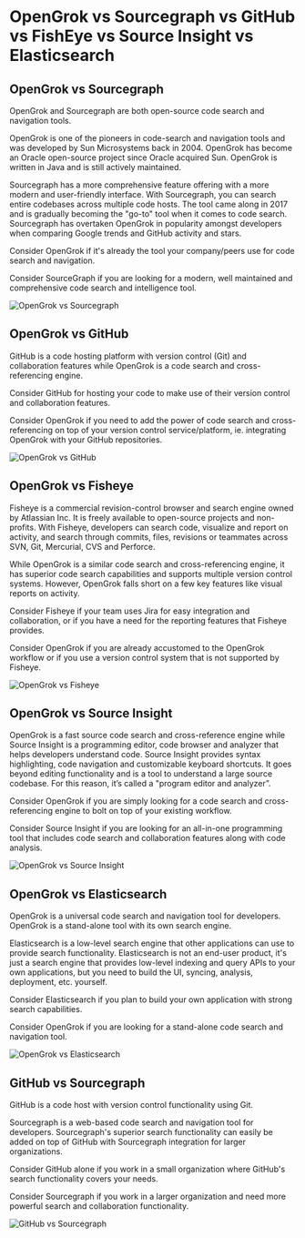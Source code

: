 # OpenGrok vs Sourcegraph vs GitHub vs FishEye vs Source Insight vs Elasticsearch

## OpenGrok vs Sourcegraph

OpenGrok and Sourcegraph are both open-source code search and navigation tools.

OpenGrok is one of the pioneers in code-search and navigation tools and was developed by Sun Microsystems back in 2004. OpenGrok has become an Oracle open-source project since Oracle acquired Sun. OpenGrok is written in Java and is still actively maintained. 

Sourcegraph has a more comprehensive feature offering with a more modern and user-friendly interface. With Sourcegraph, you can search entire codebases across multiple code hosts. 
 The tool came along in 2017 and is gradually becoming the "go-to" tool when it comes to code search. Sourcegraph has overtaken OpenGrok in popularity amongst developers when comparing Google trends and GitHub activity and stars. 

Consider OpenGrok if it's already the tool your company/peers use for code search and navigation. 

Consider SourceGraph if you are looking for a modern, well maintained and comprehensive code search and intelligence tool. 

![OpenGrok vs Sourcegraph](https://i.ritzastatic.com/Ritza-Comparisons/OpenGrok-vs/opengrok-vs-sourcegraph.png)

## OpenGrok vs GitHub

GitHub is a code hosting platform with version control (Git) and collaboration features while OpenGrok is a code search and cross-referencing engine. 

Consider GitHub for hosting your code to make use of their version control and collaboration features. 

Consider OpenGrok if you need to add the power of code search and cross-referencing on top of your version control service/platform, ie. integrating OpenGrok with your GitHub repositories.

![OpenGrok vs GitHub](https://i.ritzastatic.com/Ritza-Comparisons/OpenGrok-vs/github-vs-opengrok.png)

## OpenGrok vs Fisheye

Fisheye is a commercial revision-control browser and search engine owned by Atlassian Inc. It is freely available to open-source projects and non-profits. With Fisheye, developers can search code, visualize and report on activity, and search through commits, files, revisions or teammates across SVN, Git, Mercurial, CVS and Perforce. 

While OpenGrok is a similar code search and cross-referencing engine, it has superior code search capabilities and supports multiple version control systems. However, OpenGrok falls short on a few key features like visual reports on activity. 

Consider Fisheye if your team uses Jira for easy integration and collaboration, or if you have a need for the reporting features that Fisheye provides.

Consider OpenGrok if you are already accustomed to the OpenGrok workflow or if you use a version control system that is not supported by Fisheye.

![OpenGrok vs Fisheye](https://i.ritzastatic.com/Ritza-Comparisons/OpenGrok-vs/fisheye-vs-opengrok.png)

## OpenGrok vs Source Insight

OpenGrok is a fast source code search and cross-reference engine while Source Insight is a programming editor, code browser and analyzer that helps developers understand code. Source Insight provides syntax highlighting, code navigation and customizable keyboard shortcuts.  It goes beyond editing functionality and is a tool to understand a large source codebase. For this reason, it’s called a "program editor and analyzer”.

Consider OpenGrok if you are simply looking for a code search and cross-referencing engine to bolt on top of your existing workflow.

Consider Source Insight if you are looking for an all-in-one programming tool that includes code search and collaboration features along with code analysis.

![OpenGrok vs Source Insight](https://i.ritzastatic.com/Ritza-Comparisons/OpenGrok-vs/opengrok-vs-sourceinsight.png)

## OpenGrok vs Elasticsearch

OpenGrok is a universal code search and navigation tool for developers. OpenGrok is a stand-alone tool with its own search engine.

Elasticsearch is a low-level search engine that other applications can use to provide search functionality. Elasticsearch is not an end-user product, it's just a search engine that provides low-level indexing and query APIs to your own applications, but you need to build the UI, syncing, analysis, deployment, etc. yourself.

Consider Elasticsearch if you plan to build your own application with strong search capabilities. 

Consider OpenGrok if you are looking for a stand-alone code search and navigation tool. 

![OpenGrok vs Elasticsearch](https://i.ritzastatic.com/Ritza-Comparisons/OpenGrok-vs/elasticsearch-vs-opengrok.png)

## GitHub vs Sourcegraph

GitHub is a code host with version control functionality using Git.

Sourcegraph is a web-based code search and navigation tool for developers. Sourcegraph's superior search functionality can easily be added on top of GitHub with Sourcegraph integration for larger organizations.

Consider GitHub alone if you work in a small organization where GitHub's search functionality covers your needs.

Consider Sourcegraph if you work in a larger organization and need more powerful search and collaboration functionality.

![GitHub vs Sourcegraph](https://i.ritzastatic.com/Ritza-Comparisons/OpenGrok-vs/github-vs-sourcegraph.png)